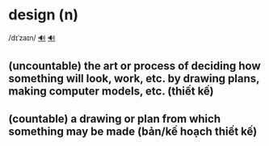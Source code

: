 # design (n)

/dɪˈzaɪn/ [🔊](https://www.oxfordlearnersdictionaries.com/media/english/uk_pron/d/des/desig/design__gb_2.mp3) [🔊](https://www.oxfordlearnersdictionaries.com/media/english/us_pron/d/des/desig/design__us_3.mp3)

## (uncountable) the art or process of deciding how something will look, work, etc. by drawing plans, making computer models, etc. (thiết kế)

## (countable) a drawing or plan from which something may be made (bản/kế hoạch thiết kế)